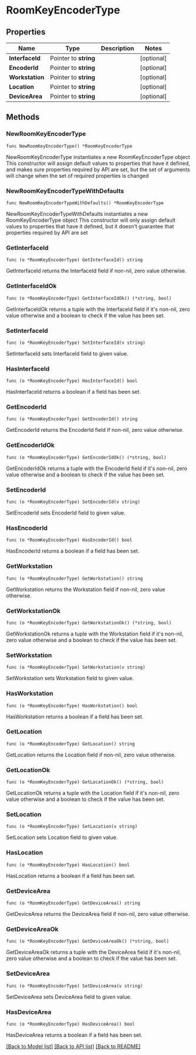 # RoomKeyEncoderType

## Properties

Name | Type | Description | Notes
------------ | ------------- | ------------- | -------------
**InterfaceId** | Pointer to **string** |  | [optional] 
**EncoderId** | Pointer to **string** |  | [optional] 
**Workstation** | Pointer to **string** |  | [optional] 
**Location** | Pointer to **string** |  | [optional] 
**DeviceArea** | Pointer to **string** |  | [optional] 

## Methods

### NewRoomKeyEncoderType

`func NewRoomKeyEncoderType() *RoomKeyEncoderType`

NewRoomKeyEncoderType instantiates a new RoomKeyEncoderType object
This constructor will assign default values to properties that have it defined,
and makes sure properties required by API are set, but the set of arguments
will change when the set of required properties is changed

### NewRoomKeyEncoderTypeWithDefaults

`func NewRoomKeyEncoderTypeWithDefaults() *RoomKeyEncoderType`

NewRoomKeyEncoderTypeWithDefaults instantiates a new RoomKeyEncoderType object
This constructor will only assign default values to properties that have it defined,
but it doesn't guarantee that properties required by API are set

### GetInterfaceId

`func (o *RoomKeyEncoderType) GetInterfaceId() string`

GetInterfaceId returns the InterfaceId field if non-nil, zero value otherwise.

### GetInterfaceIdOk

`func (o *RoomKeyEncoderType) GetInterfaceIdOk() (*string, bool)`

GetInterfaceIdOk returns a tuple with the InterfaceId field if it's non-nil, zero value otherwise
and a boolean to check if the value has been set.

### SetInterfaceId

`func (o *RoomKeyEncoderType) SetInterfaceId(v string)`

SetInterfaceId sets InterfaceId field to given value.

### HasInterfaceId

`func (o *RoomKeyEncoderType) HasInterfaceId() bool`

HasInterfaceId returns a boolean if a field has been set.

### GetEncoderId

`func (o *RoomKeyEncoderType) GetEncoderId() string`

GetEncoderId returns the EncoderId field if non-nil, zero value otherwise.

### GetEncoderIdOk

`func (o *RoomKeyEncoderType) GetEncoderIdOk() (*string, bool)`

GetEncoderIdOk returns a tuple with the EncoderId field if it's non-nil, zero value otherwise
and a boolean to check if the value has been set.

### SetEncoderId

`func (o *RoomKeyEncoderType) SetEncoderId(v string)`

SetEncoderId sets EncoderId field to given value.

### HasEncoderId

`func (o *RoomKeyEncoderType) HasEncoderId() bool`

HasEncoderId returns a boolean if a field has been set.

### GetWorkstation

`func (o *RoomKeyEncoderType) GetWorkstation() string`

GetWorkstation returns the Workstation field if non-nil, zero value otherwise.

### GetWorkstationOk

`func (o *RoomKeyEncoderType) GetWorkstationOk() (*string, bool)`

GetWorkstationOk returns a tuple with the Workstation field if it's non-nil, zero value otherwise
and a boolean to check if the value has been set.

### SetWorkstation

`func (o *RoomKeyEncoderType) SetWorkstation(v string)`

SetWorkstation sets Workstation field to given value.

### HasWorkstation

`func (o *RoomKeyEncoderType) HasWorkstation() bool`

HasWorkstation returns a boolean if a field has been set.

### GetLocation

`func (o *RoomKeyEncoderType) GetLocation() string`

GetLocation returns the Location field if non-nil, zero value otherwise.

### GetLocationOk

`func (o *RoomKeyEncoderType) GetLocationOk() (*string, bool)`

GetLocationOk returns a tuple with the Location field if it's non-nil, zero value otherwise
and a boolean to check if the value has been set.

### SetLocation

`func (o *RoomKeyEncoderType) SetLocation(v string)`

SetLocation sets Location field to given value.

### HasLocation

`func (o *RoomKeyEncoderType) HasLocation() bool`

HasLocation returns a boolean if a field has been set.

### GetDeviceArea

`func (o *RoomKeyEncoderType) GetDeviceArea() string`

GetDeviceArea returns the DeviceArea field if non-nil, zero value otherwise.

### GetDeviceAreaOk

`func (o *RoomKeyEncoderType) GetDeviceAreaOk() (*string, bool)`

GetDeviceAreaOk returns a tuple with the DeviceArea field if it's non-nil, zero value otherwise
and a boolean to check if the value has been set.

### SetDeviceArea

`func (o *RoomKeyEncoderType) SetDeviceArea(v string)`

SetDeviceArea sets DeviceArea field to given value.

### HasDeviceArea

`func (o *RoomKeyEncoderType) HasDeviceArea() bool`

HasDeviceArea returns a boolean if a field has been set.


[[Back to Model list]](../README.md#documentation-for-models) [[Back to API list]](../README.md#documentation-for-api-endpoints) [[Back to README]](../README.md)


